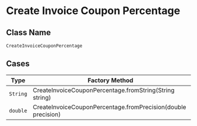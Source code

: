
# Create Invoice Coupon Percentage

## Class Name

`CreateInvoiceCouponPercentage`

## Cases

| Type | Factory Method |
|  --- | --- |
| `String` | CreateInvoiceCouponPercentage.fromString(String string) |
| `double` | CreateInvoiceCouponPercentage.fromPrecision(double precision) |

